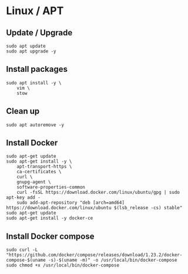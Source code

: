 # Linux / APT

## Update / Upgrade
	sudo apt update 
	sudo apt upgrade -y 

## Install packages

	sudo apt install -y \
		vim \
		stow

## Clean up

	sudo apt autoremove -y



## Install Docker

	sudo apt-get update
	sudo apt-get install -y \
	    apt-transport-https \
	    ca-certificates \
	    curl \
	    gnupg-agent \
	    software-properties-common
    	curl -fsSL https://download.docker.com/linux/ubuntu/gpg | sudo apt-key add -
    	sudo add-apt-repository "deb [arch=amd64] https://download.docker.com/linux/ubuntu $(lsb_release -cs) stable"
   	sudo apt-get update
 	sudo apt-get install -y docker-ce
 	
## Install Docker compose

	sudo curl -L "https://github.com/docker/compose/releases/download/1.23.2/docker-compose-$(uname -s)-$(uname -m)" -o /usr/local/bin/docker-compose
	sudo chmod +x /usr/local/bin/docker-compose
